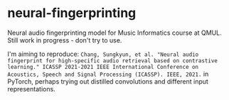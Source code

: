 # neural-fingerprinting
Neural audio fingerprinting model for Music Informatics course at QMUL. Still work in progress - don't try to use.

I'm aiming to reproduce:
```Chang, Sungkyun, et al. "Neural audio fingerprint for high-specific audio retrieval based on contrastive learning." ICASSP 2021-2021 IEEE International Conference on Acoustics, Speech and Signal Processing (ICASSP). IEEE, 2021.```
in PyTorch, perhaps trying out distilled convolutions and different input representations.

